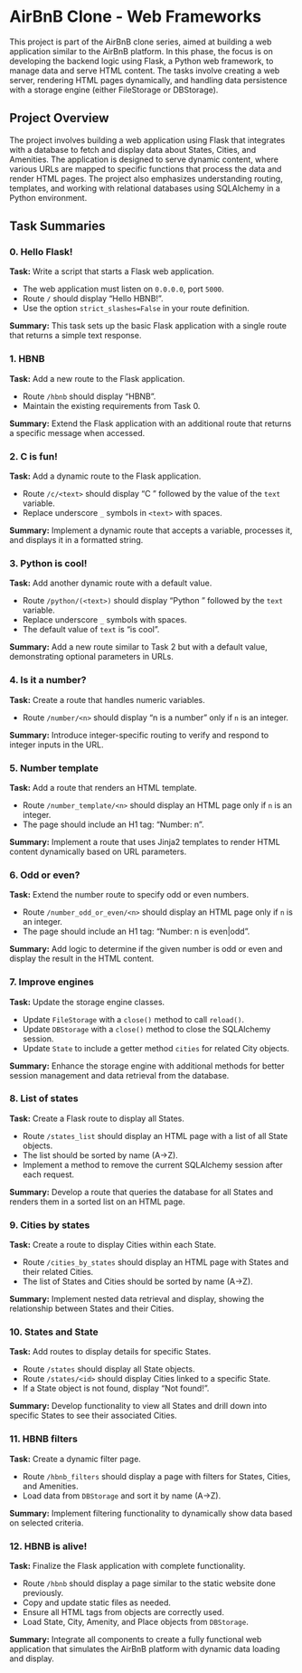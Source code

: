 # AirBnB Clone - Web Frameworks

This project is part of the AirBnB clone series, aimed at building a web application similar to the AirBnB platform. In this phase, the focus is on developing the backend logic using Flask, a Python web framework, to manage data and serve HTML content. The tasks involve creating a web server, rendering HTML pages dynamically, and handling data persistence with a storage engine (either FileStorage or DBStorage).

## Project Overview

The project involves building a web application using Flask that integrates with a database to fetch and display data about States, Cities, and Amenities. The application is designed to serve dynamic content, where various URLs are mapped to specific functions that process the data and render HTML pages. The project also emphasizes understanding routing, templates, and working with relational databases using SQLAlchemy in a Python environment.

## Task Summaries

### 0. Hello Flask!

**Task:** Write a script that starts a Flask web application.

- The web application must listen on `0.0.0.0`, port `5000`.
- Route `/` should display “Hello HBNB!”.
- Use the option `strict_slashes=False` in your route definition.

**Summary:** This task sets up the basic Flask application with a single route that returns a simple text response.

### 1. HBNB

**Task:** Add a new route to the Flask application.

- Route `/hbnb` should display “HBNB”.
- Maintain the existing requirements from Task 0.

**Summary:** Extend the Flask application with an additional route that returns a specific message when accessed.

### 2. C is fun!

**Task:** Add a dynamic route to the Flask application.

- Route `/c/<text>` should display “C ” followed by the value of the `text` variable.
- Replace underscore `_` symbols in `<text>` with spaces.

**Summary:** Implement a dynamic route that accepts a variable, processes it, and displays it in a formatted string.

### 3. Python is cool!

**Task:** Add another dynamic route with a default value.

- Route `/python/(<text>)` should display “Python ” followed by the `text` variable.
- Replace underscore `_` symbols with spaces.
- The default value of `text` is “is cool”.

**Summary:** Add a new route similar to Task 2 but with a default value, demonstrating optional parameters in URLs.

### 4. Is it a number?

**Task:** Create a route that handles numeric variables.

- Route `/number/<n>` should display “n is a number” only if `n` is an integer.

**Summary:** Introduce integer-specific routing to verify and respond to integer inputs in the URL.

### 5. Number template

**Task:** Add a route that renders an HTML template.

- Route `/number_template/<n>` should display an HTML page only if `n` is an integer.
- The page should include an H1 tag: “Number: n”.

**Summary:** Implement a route that uses Jinja2 templates to render HTML content dynamically based on URL parameters.

### 6. Odd or even?

**Task:** Extend the number route to specify odd or even numbers.

- Route `/number_odd_or_even/<n>` should display an HTML page only if `n` is an integer.
- The page should include an H1 tag: “Number: n is even|odd”.

**Summary:** Add logic to determine if the given number is odd or even and display the result in the HTML content.

### 7. Improve engines

**Task:** Update the storage engine classes.

- Update `FileStorage` with a `close()` method to call `reload()`.
- Update `DBStorage` with a `close()` method to close the SQLAlchemy session.
- Update `State` to include a getter method `cities` for related City objects.

**Summary:** Enhance the storage engine with additional methods for better session management and data retrieval from the database.

### 8. List of states

**Task:** Create a Flask route to display all States.

- Route `/states_list` should display an HTML page with a list of all State objects.
- The list should be sorted by name (A->Z).
- Implement a method to remove the current SQLAlchemy session after each request.

**Summary:** Develop a route that queries the database for all States and renders them in a sorted list on an HTML page.

### 9. Cities by states

**Task:** Create a route to display Cities within each State.

- Route `/cities_by_states` should display an HTML page with States and their related Cities.
- The list of States and Cities should be sorted by name (A->Z).

**Summary:** Implement nested data retrieval and display, showing the relationship between States and their Cities.

### 10. States and State

**Task:** Add routes to display details for specific States.

- Route `/states` should display all State objects.
- Route `/states/<id>` should display Cities linked to a specific State.
- If a State object is not found, display “Not found!”.

**Summary:** Develop functionality to view all States and drill down into specific States to see their associated Cities.

### 11. HBNB filters

**Task:** Create a dynamic filter page.

- Route `/hbnb_filters` should display a page with filters for States, Cities, and Amenities.
- Load data from `DBStorage` and sort it by name (A->Z).

**Summary:** Implement filtering functionality to dynamically show data based on selected criteria.

### 12. HBNB is alive!

**Task:** Finalize the Flask application with complete functionality.

- Route `/hbnb` should display a page similar to the static website done previously.
- Copy and update static files as needed.
- Ensure all HTML tags from objects are correctly used.
- Load State, City, Amenity, and Place objects from `DBStorage`.

**Summary:** Integrate all components to create a fully functional web application that simulates the AirBnB platform with dynamic data loading and display.


